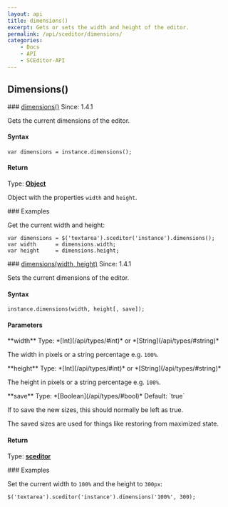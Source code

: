 ```yaml
---
layout: api
title: dimensions()
excerpt: Gets or sets the width and height of the editor.
permalink: /api/sceditor/dimensions/
categories:
    - Docs
    - API
    - SCEditor-API
---
```

## Dimensions()

<article class="api method" markdown="1">
### <a id="dimensions" href="#dimensions">dimensions()</a> <span class="since">Since: 1.4.1</span>

Gets the current dimensions of the editor.


#### Syntax

	var dimensions = instance.dimensions();


#### Return

Type: **[Object](/api/types/#object)**

Object with the properties `width` and `height`.


<article class="api examples" markdown="1">
### Examples

Get the current width and height:

	var dimensions = $('textarea').sceditor('instance').dimensions();
	var width      = dimensions.width;
	var height     = dimensions.height;
</article>
</article>



<article class="api method" markdown="1">
### <a id="dimensions-wh" href="#dimensions-wh">dimensions(width, height)</a> <span class="since">Since: 1.4.1</span>

Sets the current dimensions of the editor.


#### Syntax

	instance.dimensions(width, height[, save]);


#### Parameters

<div class="parameters">
<div class="parameter" markdown="1">
**width**  
Type: *[Int](/api/types/#int)* or *[String](/api/types/#string)*

The width in pixels or a string percentage e.g. `100%`. 
</div>

<div class="parameter" markdown="1">
**height**  
Type: *[Int](/api/types/#int)* or *[String](/api/types/#string)*

The height in pixels or a string percentage e.g. `100%`. 
</div>

<div class="parameter" markdown="1">
**save**  
Type: *[Boolean](/api/types/#bool)*
Default: `true`

If to save the new sizes, this should normally be left as true.

The saved sizes are used for things like restoring from maximized state.
</div>
</div>


#### Return

Type: **[sceditor](/api/types/#sceditor)**


<article class="api examples" markdown="1">
### Examples

Set the current width to `100%` and the height to `300px`:

	$('textarea').sceditor('instance').dimensions('100%', 300);
</article>
</article>

